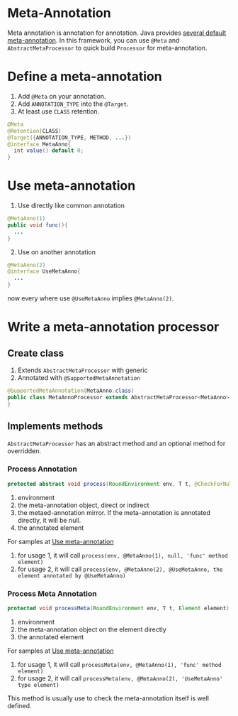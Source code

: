 # Meta-Annotation

Meta annotation is annotation for annotation. Java provides [several default meta-annotation](https://en.wikibooks.org/wiki/Java_Programming/Annotations/Meta-Annotations). In this framework, you can use `@Meta` and `AbstractMetaProcessor` to quick build `Processor` for meta-annotation.

# Define a meta-annotation

1. Add `@Meta` on your annotation.
2. Add `ANNOTATION_TYPE` into the `@Target`.
3. At least use `CLASS` retention.

```java
@Meta
@Retention(CLASS)
@Target({ANNOTATION_TYPE, METHOD, ...})
@interface MetaAnno{
  int value() default 0;
} 
```

# Use meta-annotation

1. Use directly like common annotation

```java
@MetaAnno(1)
public void func(){
  ...
}
```

2. Use on another annotation

```java
@MetaAnno(2)
@interface UseMetaAnno{
  ...
}
```

now every where use `@UseMetaAnno` implies `@MetaAnno(2)`.

# Write a meta-annotation processor

## Create class

1. Extends `AbstractMetaProcessor` with generic
2. Annotated with `@SupportedMetaAnnotation`

```java
@SupportedMetaAnnotation(MetaAnno.class)
public class MetaAnnoProcessor extends AbstractMetaProcessor<MetaAnno> {
}
```

## Implements methods

`AbstractMetaProcessor` has an abstract method and an optional method for overridden.

### Process Annotation

```java
protected abstract void process(RoundEnvironment env, T t, @CheckForNull AnnotationMirror mid, Element element) throws AssertException
```

1. environment
2. the meta-annotation object, direct or indirect
3. the metaed-annotation mirror. If the meta-annotation is annotated directly, it will be null.
4. the annotated element

For samples at [Use meta-annotation](#use-meta-annotation)

1. for usage 1, it will call `process(env, @MetaAnno(1), null, 'func' method element)`
2. for usage 2, it will call `process(env, @MetaAnno(2), @UseMetaAnno, the element annotated by @UseMetaAnno)`

### Process Meta Annotation

```java
protected void processMeta(RoundEnvironment env, T t, Element element) throws AssertException
```

1. environment
2. the meta-annotation object on the element directly
3. the annotated element

For samples at [Use meta-annotation](#use-meta-annotation)

1. for usage 1, it will call `processMeta(env, @MetaAnno(1), 'func' method element)`
2. for usage 2, it will call `processMeta(env, @MetaAnno(2), 'UseMetaAnno' type element)`

This method is usually use to check the meta-annotation itself is well defined.

 
 
 
 
 